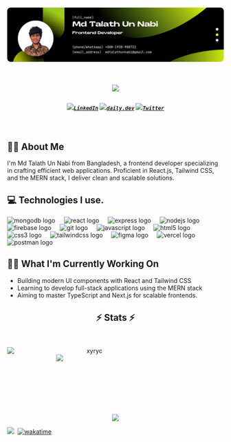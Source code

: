 <p align="center">
  <a href="https://github.com/xyryc">
    <img style="border-radius: 8px" src="./images/frontend_banner.png" alt="Banner">
  </a>
</p>

<h1 align="center">
  <a href="https://git.io/typing-svg">
    <img src="https://readme-typing-svg.herokuapp.com/?lines=Hello,+There!+👋;This+is+Nabi....;Nice+to+meet+you!&center=true&size=30">
  </a>
</h1>

<h5 align="center">
  <code><a href="https://www.linkedin.com/in/talath-un-nabi-anik" title="LinkedIn"><img width="22" src="images/linkedin.svg">LinkedIn</a></code>
  <code><a href="https://app.daily.dev/xyryc" title="Daily.Dev"><img width="22" src="images/daily.dev.avif">daily.dev</a></code>
  <code><a href="https://x.com/ANick20068930" title="Twitter"><img width="22" src="images/twitter.jpg">Twitter</a></code>
</h5>
<br>
<h2>👨‍💻 About Me</h2>
<p>
 I'm Md Talath Un Nabi from Bangladesh, a frontend developer specializing in crafting efficient web applications. Proficient in React.js, Tailwind CSS, and the MERN stack, I deliver clean and scalable solutions.
</p>

<h2>💻 Technologies I use.</h2>
<div>
  <img src="https://skillicons.dev/icons?i=mongodb" height="40" alt="mongodb logo"  />
  <img width="12" />
  <img src="https://skillicons.dev/icons?i=react" height="40" alt="react logo"  />
  <img width="12" />
  <img src="https://skillicons.dev/icons?i=express" height="40" alt="express logo"  />
  <img width="12" />
  <img src="https://skillicons.dev/icons?i=nodejs" height="40" alt="nodejs logo"  />
  <img width="12" />
  <img src="https://skillicons.dev/icons?i=firebase" height="40" alt="firebase logo"  />
  <img width="12" />
  <img src="https://skillicons.dev/icons?i=git" height="40" alt="git logo"  />
  <img width="12" />
  <img src="https://skillicons.dev/icons?i=js" height="40" alt="javascript logo"  />
  <img width="12" />
  <img src="https://skillicons.dev/icons?i=html" height="40" alt="html5 logo"  />
  <img width="12" />
  <img src="https://skillicons.dev/icons?i=css" height="40" alt="css3 logo"  />
  <img width="12" />
  <img src="https://skillicons.dev/icons?i=tailwind" height="40" alt="tailwindcss logo"  />
  <img width="12" />
  <img src="https://skillicons.dev/icons?i=figma" height="40" alt="figma logo"  />
  <img width="12" />
  <img src="https://skillicons.dev/icons?i=vercel" height="40" alt="vercel logo"  />
  <img width="12" />
  <img src="https://skillicons.dev/icons?i=postman" height="40" alt="postman logo"  />
</div>

###

## 🐱‍👤 What I'm Currently Working On

- Building modern UI components with React and Tailwind CSS
- Learning to develop full-stack applications using the MERN stack
- Aiming to master TypeScript and Next.js for scalable frontends.

<h2 align="center">⚡ Stats ⚡</h2>
<br>
<p align=center>
<div align=center>
    <a href="https://github.com/xyryc" title="Go to Source">
      <img align="left" width=390 src="https://github-readme-streak-stats.herokuapp.com/?user=xyryc&theme=react&border=61dafb&hide_border=true" alt="xyryc" />
    </a>
    <a href="https://github.com/xyryc" title="Go to Source">
    <img align="right" width=390 src="https://github-readme-stats.vercel.app/api?username=xyryc&show_icons=true&theme=react&border_color=61dafb&hide_border=true" />  
    </a>
  </div>
    <br><br><br><br><br><br><br><br><br>
  <div align=center>
    <a href="https://github.com/xyryc">
  <img width=325 align="center" src="https://github-readme-stats.vercel.app/api/top-langs/?username=xyryc&hide=c%23,powershell,Mathematica,Ruby,Objective-C,Objective-C%2b%2b,Cuda,jupyter%20notebook&title_color=61dafb&text_color=ffffff&icon_color=61dafb&bg_color=20232a&langs_count=8&layout=compact&border_color=61dafb&hide_border=true" />
    </a>
  </div>
</p>

<!-- ## Free Palestine

  <p><a href="https://techforpalestine.org/learn-more">
    <img style="border-radius: 3px" src="https://raw.githubusercontent.com/Safouene1/support-palestine-banner/master/banner-support.svg" width="100%" alt="Support Palestine"/>
  </a></p> -->

![](https://komarev.com/ghpvc/?username=xyryc&style=flat) &nbsp;[![wakatime](https://wakatime.com/badge/user/29aac146-9e8f-4c2a-adf9-d81d235f9c45.svg?style=flat)](https://wakatime.com/@29aac146-9e8f-4c2a-adf9-d81d235f9c45) 
<!-- &nbsp; [![StandWithPalestine](https://raw.githubusercontent.com/Safouene1/support-palestine-banner/master/StandWithPalestine.svg)](https://techforpalestine.org/learn-more) -->
